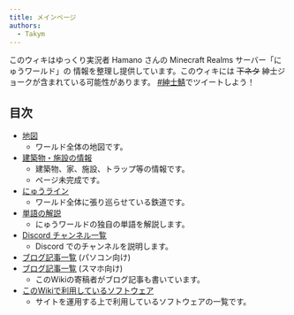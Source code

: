 ```yaml
---
title: メインページ
authors:
  - Takym
---
```

このウィキはゆっくり実況者 Hamano さんの Minecraft Realms サーバー「にゅうワールド」の
情報を整理し提供しています。このウィキには ~~下ネタ~~ 紳士ジョークが含まれている可能性があります。
[#紳士鯖](https://mobile.twitter.com/hashtag/%E7%B4%B3%E5%A3%AB%E9%AF%96?src=hash)でツイートしよう！

## 目次
* [地図](maps/index.md)
	* ワールド全体の地図です。
* [建築物・施設の情報]()
	* 建築物、家、施設、トラップ等の情報です。
	* ページ未完成です。
* [にゅうライン](nyuwline/index.md)
	* ワールド全体に張り巡らせている鉄道です。
* [単語の解説](words.md)
	* にゅうワールドの独自の単語を解説します。
* [Discord チャンネル一覧](discord.md)
	* Discord でのチャンネルを説明します。
* [ブログ記事一覧](articles/tags.md) (パソコン向け)
* [ブログ記事一覧](articles/taglist.md) (スマホ向け)
	* このWikiの寄稿者がブログ記事も書いています。
* [このWikiで利用しているソフトウェア](using_softwares.md)
	* サイトを運用する上で利用しているソフトウェアの一覧です。
